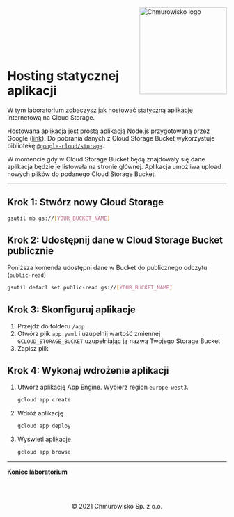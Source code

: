 <img src="../../../../img/logo.png" alt="Chmurowisko logo" width="200"  align="right">
<br><br>
<br><br>
<br><br>

# Hosting statycznej aplikacji

W tym laboratorium zobaczysz jak hostować statyczną aplikację internetową na Cloud Storage.

Hostowana aplikacja jest prostą aplikacją Node.js przygotowaną przez Google ([link](https://github.com/GoogleCloudPlatform/nodejs-docs-samples/tree/master/appengine/storage/standard)). Do pobrania danych z Cloud Storage Bucket wykorzystuje bibliotekę [`@google-cloud/storage`](https://googleapis.dev/nodejs/storage/latest/).

W momencie gdy w Cloud Storage Bucket będą znajdowały się dane aplikacja będzie je listowała na stronie głównej. Aplikacja umożliwa upload nowych plików do podanego Cloud Storage Bucket.

---

## Krok 1: Stwórz nowy Cloud Storage

```bash
gsutil mb gs://[YOUR_BUCKET_NAME]
```

## Krok 2: Udostępnij dane w Cloud Storage Bucket publicznie

Poniższa komenda udostępni dane w Bucket do publicznego odczytu (`public-read`)

```bash
gsutil defacl set public-read gs://[YOUR_BUCKET_NAME]
```

## Krok 3: Skonfiguruj aplikacje

1. Przejdź do folderu `/app`
1. Otwórz plik `app.yaml` i uzupełnij wartość zmiennej `GCLOUD_STORAGE_BUCKET` uzupełniając ją nazwą Twojego Storage Bucket
1. Zapisz plik

## Krok 4: Wykonaj wdrożenie aplikacji

1. Utwórz aplikację App Engine. Wybierz region `europe-west3`.

   ```bash
   gcloud app create
   ```

1. Wdróż aplikację

   ```bash
   gcloud app deploy
   ```

1. Wyświetl aplikacje

   ```bash
   gcloud app browse
   ```

---

**Koniec laboratorium**

<br><br>

<center><p>&copy; 2021 Chmurowisko Sp. z o.o.<p></center>
